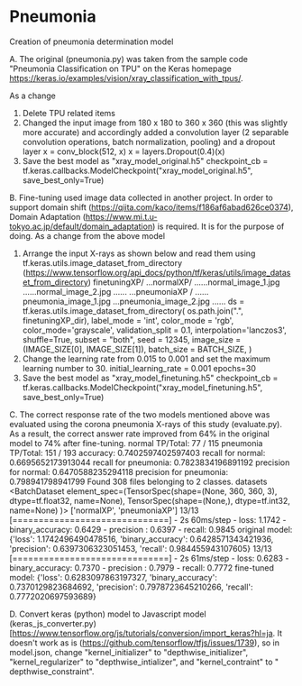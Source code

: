 # Pneumonia
Creation of pneumonia determination model

A.
The original (pneumonia.py) was taken from the sample code "Pneumonia Classification on TPU" on the Keras homepage https://keras.io/examples/vision/xray_classification_with_tpus/.

As a change
1. Delete TPU related items
2. Changed the input image from 180 x 180 to 360 x 360 (this was slightly more accurate) and accordingly added a convolution layer (2 separable convolution operations, batch normalization, pooling) and a dropout layer
     x = conv_block(512, x)
     x = layers.Dropout(0.4)(x)
3. Save the best model as "xray_model_original.h5"
checkpoint_cb = tf.keras.callbacks.ModelCheckpoint("xray_model_original.h5", save_best_only=True)
 


B.
Fine-tuning used image data collected in another project. In order to support domain shift (https://qiita.com/kaco/items/f186af6abad626ce0374), Domain Adaptation (https://www.mi.t.u-tokyo.ac.jp/default/domain_adaptation) is required. It is for the purpose of doing.
As a change from the above model
1. Arrange the input X-rays as shown below and read them using tf.keras.utils.image_dataset_from_directory (https://www.tensorflow.org/api_docs/python/tf/keras/utils/image_dataset_from_directory)
finetuningXP/
...normalXP/
......normal_image_1.jpg
......normal_image_2.jpg
......
...pneumoniaXP /
...... pneumonia_image_1.jpg
...pneumonia_image_2.jpg
......
ds = tf.keras.utils.image_dataset_from_directory(
     os.path.join(".", finetuningXP_dir),
     label_mode = 'int',
     color_mode = 'rgb',
     color_mode='grayscale',
     validation_split = 0.1,
     interpolation='lanczos3',
     shuffle=True,
     subset = "both",
     seed = 12345,
     image_size = (IMAGE_SIZE[0], IMAGE_SIZE[1]),
     batch_size = BATCH_SIZE,
)
2. Change the learning rate from 0.015 to 0.001 and set the maximum learning number to 30.
initial_learning_rate = 0.001
epochs=30
3. Save the best model as "xray_model_finetuning.h5"
checkpoint_cb = tf.keras.callbacks.ModelCheckpoint("xray_model_finetuning.h5", save_best_only=True)
 


C.
The correct response rate of the two models mentioned above was evaluated using the corona pneumonia X-rays of this study (evaluate.py). As a result, the correct answer rate improved from 64% in the original model to 74% after fine-tuning.
normal TP/Total: 77 / 115
pneumonia TP/Total: 151 / 193
accuracy: 0.7402597402597403
recall for normal: 0.6695652173913044
recall for pneumonia: 0.7823834196891192
precision for normal: 0.6470588235294118
precision for pneumonia: 0.798941798941799
Found 308 files belonging to 2 classes.
datasets <BatchDataset element_spec=(TensorSpec(shape=(None, 360, 360, 3), dtype=tf.float32, name=None), TensorSpec(shape=(None,), dtype=tf.int32, name=None) )>
['normalXP', 'pneumoniaXP']
13/13 [==============================] - 2s 60ms/step - loss: 1.1742 - binary_accuracy: 0.6429 - precision : 0.6397 - recall: 0.9845
original model: {'loss': 1.1742496490478516, 'binary_accuracy': 0.6428571343421936, 'precision': 0.6397306323051453, 'recall': 0.984455943107605}
13/13 [==============================] - 2s 61ms/step - loss: 0.6283 - binary_accuracy: 0.7370 - precision : 0.7979 - recall: 0.7772
fine-tuned model: {'loss': 0.6283097863197327, 'binary_accuracy': 0.7370129823684692, 'precision': 0.7978723645210266, 'recall': 0.7772020697593689}


D.
Convert keras (python) model to Javascript model (keras_js_converter.py) [https://www.tensorflow.org/js/tutorials/conversion/import_keras?hl=ja. It doesn't work as is (https://github.com/tensorflow/tfjs/issues/1739), so in model.json, change "kernel_initializer" to "depthwise_initializer", "kernel_regularizer" to "depthwise_intializer", and "kernel_contraint" to " depthwise_constraint".
